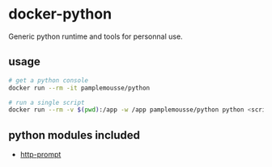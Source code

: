# docker-python

Generic python runtime and tools for personnal use.

## usage

```bash
# get a python console
docker run --rm -it pamplemousse/python

# run a single script
docker run --rm -v $(pwd):/app -w /app pamplemousse/python python <script.py>
```

## python modules included

  * [http-prompt](https://github.com/eliangcs/http-prompt)
